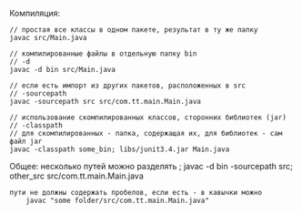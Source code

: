 Компиляция:

    // простая все классы в одном пакете, результат в ту же папку 
    javac src/Main.java

    // компилированные файлы в отдельную папку bin
    // -d
    javac -d bin src/Main.java 

    // если есть импорт из других пакетов, расположенных в src
    // -sourcepath
    javac -sourcepath src src/com.tt.main.Main.java

    // использование скомпилированных классов, сторонних библиотек (jar)
    // -classpath
    // для скомпилированных - папка, содержащая их, для библиотек - сам файл jar
    javac -classpath some_bin; libs/junit3.4.jar Main.java


Общее: 
    несколько путей можно разделять ;
        javac -d bin -sourcepath src; other_src src/com.tt.main.Main.java                

    пути не должны содержать пробелов, если есть - в кавычки можно
        javac "some folder/src/com.tt.main.Main.java"
